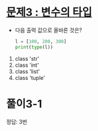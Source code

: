 # [문제3 : 변수의 타입](https://www.notion.so/6451590a8e6647a58da208abe5b99ee5)

- 다음 출력 값으로 올바른 것은?

  ``` python
  l = [100, 200, 300]
  print(type(l))
  ```

1. class 'str'
2. class 'int'
3. class 'list'
4. class 'tuple'



# 풀이3-1

정답: 3번

